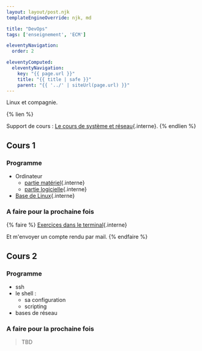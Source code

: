 ```yaml
---
layout: layout/post.njk 
templateEngineOverride: njk, md

title: "DevOps"
tags: ['enseignement', 'ECM']

eleventyNavigation:
  order: 2

eleventyComputed:
  eleventyNavigation:
    key: "{{ page.url }}"
    title: "{{ title | safe }}"
    parent: "{{ '../' | siteUrl(page.url) }}"
---
```


Linux et compagnie.

{% lien %}

Support de cours : [Le cours de système et réseau](/cours/système-et-réseau){.interne}.
{% endlien %}

## Cours 1

### Programme

- Ordinateur
  - [partie matériel](/cours/système-et-réseau/architecture-ordinateur/){.interne}
  - [partie logicielle](/cours/système-et-réseau/système-exploitation/){.interne}
- [Base de Linux](/cours/système-et-réseau/linux/bases-linux/){.interne}

### A faire pour la prochaine fois

{% faire %}
[Exercices dans le terminal](/cours/système-et-réseau/linux/bases-linux/exercices/){.interne}

Et m'envoyer un compte rendu par mail.
{% endfaire %}

## Cours 2

### Programme

- ssh
- le shell :
  - sa configuration
  - scripting
- bases de réseau

### A faire pour la prochaine fois

> TBD